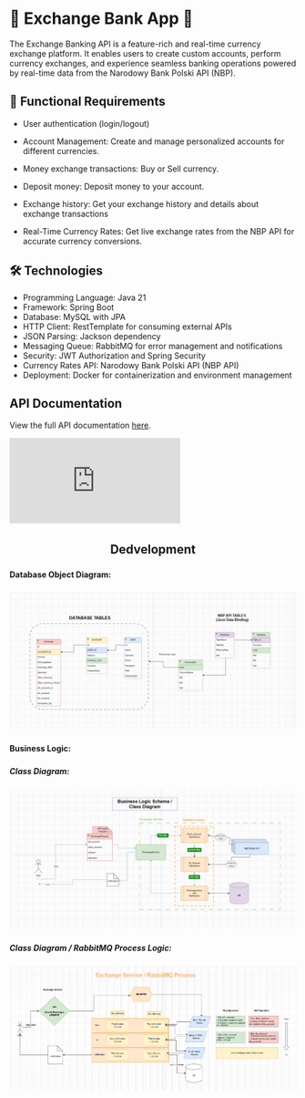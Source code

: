 ###


# 💸 Exchange Bank App 💸

The Exchange Banking API is a feature-rich and real-time currency exchange platform. It enables users to create custom accounts, perform currency exchanges, and experience seamless banking operations powered by real-time data from the Narodowy Bank Polski API (NBP).


## 🚀 Functional Requirements

- User authentication (login/logout)

- Account Management: Create and manage personalized accounts for different currencies.

- Money exchange transactions: Buy or Sell currency.

- Deposit money: Deposit money to your account.

- Exchange history: Get your exchange history and details about exchange transactions

- Real-Time Currency Rates: Get live exchange rates from the NBP API for accurate currency conversions.

## 🛠️ Technologies

- Programming Language: Java 21
- Framework: Spring Boot
- Database: MySQL with JPA
- HTTP Client: RestTemplate for consuming external APIs
- JSON Parsing: Jackson dependency
- Messaging Queue: RabbitMQ for error management and notifications
- Security: JWT Authorization and Spring Security
- Currency Rates API: Narodowy Bank Polski API (NBP API)
- Deployment: Docker for containerization and environment management

###

## API Documentation

View the full API documentation [here](http://localhost:8080/swagger-ui/index.html#/).

![Swagger UI](http://localhost:8080/swagger-ui/index.html#/)




###

<h2 align="center"> Dedvelopment </h3>

###

<h4 align="left"> Database Object Diagram:</h4>

###

![Database Schema](https://raw.githubusercontent.com/CANWIA00/exchangeBankAPI/master/DB.png)

###

<h4 align="left">Business Logic: </h4>

###

<h5 align="left">Class Diagram: </h5>

###

![Exchange Operation Class Diagram](https://raw.githubusercontent.com/CANWIA00/exchangeBankAPI/master/class.png)

###

<h5 align="left"> Class Diagram / RabbitMQ Process Logic:</h5>

###


![RabbitMQ Queue Logic](https://raw.githubusercontent.com/CANWIA00/exchangeBankAPI/master/class2.png)


